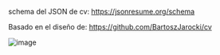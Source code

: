 schema del JSON de cv:
https://jsonresume.org/schema

Basado en el diseño de:
https://github.com/BartoszJarocki/cv

![image](https://github.com/user-attachments/assets/14506303-12bd-48c6-87d7-84efba0d92fe)
